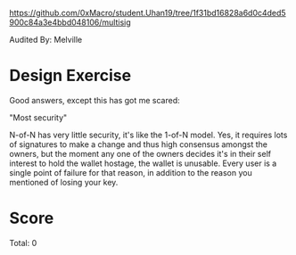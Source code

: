 https://github.com/0xMacro/student.Uhan19/tree/1f31bd16828a6d0c4ded5900c84a3e4bbd048106/multisig

Audited By: Melville

# Design Exercise

Good answers, except this has got me scared:

"Most security"

N-of-N has very little security, it's like the 1-of-N model. Yes, it requires lots of signatures to make a change and thus high consensus amongst the owners, but the moment any one of the owners decides it's in their self interest to hold the wallet hostage, the wallet is unusable. Every user is a single point of failure for that reason, in addition to the reason you mentioned of losing your key.

# Score

Total: 0
